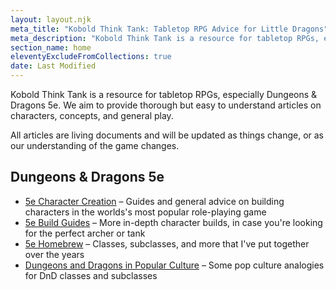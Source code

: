 ```yaml
---
layout: layout.njk
meta_title: "Kobold Think Tank: Tabletop RPG Advice for Little Dragons"
meta_description: "Kobold Think Tank is a resource for tabletop RPGs, especially Dungeons &amp; Dragons 5e. We provide thorough but easy to understand articles on characters, concepts, and general play."
section_name: home
eleventyExcludeFromCollections: true
date: Last Modified
---
```


Kobold Think Tank is a resource for tabletop RPGs, especially Dungeons &amp; Dragons 5e. We aim to provide thorough but easy to understand articles on characters, concepts, and general play.

All articles are living documents and will be updated as things change, or as our understanding of the game changes.

## Dungeons &amp; Dragons 5e

* [5e Character Creation](/5e-character-creation/) &ndash; Guides and general advice on building characters in the worlds's most popular role-playing game
* [5e Build Guides](/5e-build-guides) &ndash; More in-depth character builds, in case you're looking for the perfect archer or tank
* [5e Homebrew](/5e-homebrew/) &ndash; Classes, subclasses, and more that I've put together over the years
* [Dungeons and Dragons in Popular Culture](/dnd-in-pop-culture/) &ndash; Some pop culture analogies for DnD classes and subclasses